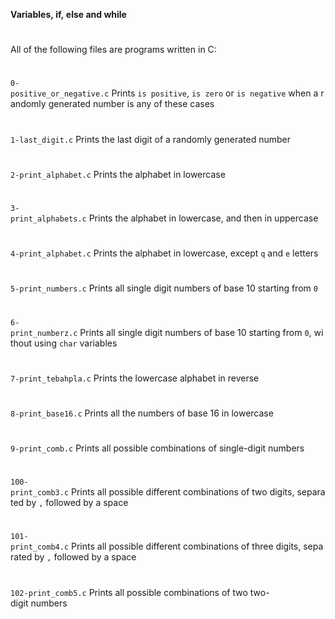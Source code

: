 **Variables, if, else and while**
#
All of the following files are programs written in C:
#
`0-positive_or_negative.c` Prints `is positive`, `is zero` or `is negative` when a randomly generated number is any of these cases
#
`1-last_digit.c` Prints the last digit of a randomly generated number
#
`2-print_alphabet.c` Prints the alphabet in lowercase
#
`3-print_alphabets.c` Prints the alphabet in lowercase, and then in uppercase
#
`4-print_alphabet.c` Prints the alphabet in lowercase, except `q` and `e` letters
#
`5-print_numbers.c` Prints all single digit numbers of base 10 starting from `0`
#
`6-print_numberz.c` Prints all single digit numbers of base 10 starting from `0`, without using `char` variables
#
`7-print_tebahpla.c` Prints the lowercase alphabet in reverse
#
`8-print_base16.c` Prints all the numbers of base 16 in lowercase
#
`9-print_comb.c` Prints all possible combinations of single-digit numbers
#
`100-print_comb3.c` Prints all possible different combinations of two digits, separated by `,` followed by a space
#
`101-print_comb4.c` Prints all possible different combinations of three digits, separated by `,` followed by a space
#
`102-print_comb5.c` Prints all possible combinations of two two-digit numbers
#
